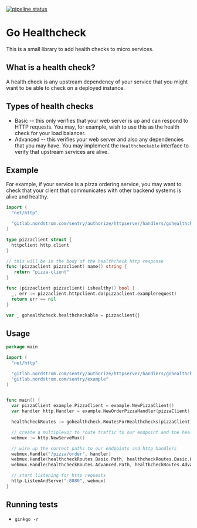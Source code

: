 [![pipeline status](https://gitlab.nordstrom.com/sentry/authorize/httpserver/handlers/gohealthcheck/badges/master/pipeline.svg)](https://gitlab.nordstrom.com/sentry/authorize/httpserver/handlers/gohealthcheck/commits/master)

# Go Healthcheck

This is a small library to add health checks to micro services.

## What is a health check?

A health check is any upstream dependency of your service that you might want to be able to check on a deployed instance.

## Types of health checks

- Basic -- this only verifies that your web server is up and can respond to HTTP requests. You may, for example, wish to use this as the health check for your load balancer.
- Advanced -- this verifies your web server and also any dependencies that you may have. You may implement the `Healthcheckable` interface to verify that upstream services are alive.

## Example

For example, if your service is a pizza ordering service, you may want to check that your client that communicates with other backend systems is alive and healthy.

```go
import (
  "net/http"

  "gitlab.nordstrom.com/sentry/authorize/httpserver/handlers/gohealthcheck"
)

type pizzaclient struct {
  httpclient http.client
}

// this will be in the body of the healthcheck http response
func (pizzaclient pizzaclient) name() string {
   return "pizza-client"
}

func (pizzaclient pizzaclient) ishealthy() bool {
  _, err := pizzaclient.httpclient.do(pizzaclient.examplerequest)
  return err == nil
}

var _ gohealthcheck.healthcheckable = pizzaclient{}
```

## Usage

```go
package main

import (
  "net/http"

  "gitlab.nordstrom.com/sentry/authorize/httpserver/handlers/gohealthcheck"
  "gitlab.nordstrom.com/sentry/example"
)


func main() {
  var pizzaClient example.PizzaClient = example.NewPizzaClient()
  var handler http.Handler = example.NewOrderPizzaHandler(pizzaClient)

  healthcheckRoutes := gohealthcheck.RoutesForHealthchecks(pizzaClient)

  // create a multiplexor to route traffic to our endpoint and the healthcheck endpoints
  webmux := http.NewServeMux()

  // wire up the correct paths to our endpoints and http handlers
  webmux.Handle("/pizza/order", handler)
  webmux.Handle(healthcheckRoutes.Basic.Path, healthcheckRoutes.Basic.Handler)
  webmux.Handle(healthcheckRoutes.Advanced.Path, healthcheckRoutes.Advanced.Handler)

  // start listening for http requests
  http.ListenAndServe(":8080", webmux)
}
```

## Running tests

- `ginkgo -r`
